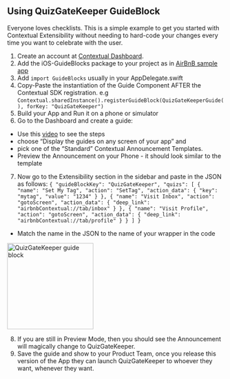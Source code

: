 
## Using QuizGateKeeper GuideBlock

Everyone loves checklists. This is a simple example to get you started with Contextual Extensibility without needing to hard-code your changes every time you want to celebrate with the user.

1. Create an account at [Contextual Dashboard](https://dashboard.contextu.al/ "Contextual Dashboard").
2. Add the iOS-GuideBlocks package to your project as in [AirBnB sample app](https://github.com/contextu-al/AirBnB-iOS) 
3. Add `import GuideBlocks` usually in your AppDelegate.swift
4. Copy-Paste the instantiation of the Guide Component AFTER the Contextual SDK registration. e.g `Contextual.sharedInstance().registerGuideBlock(QuizGateKeeperGuide(), forKey: "QuizGateKeeper")`
5. Build your App and Run it on a phone or simulator
6. Go to the Dashboard and create a guide:
 * Use this [video]( https://vimeo.com/863886653#t=0m58s "Another Guide Creation How-to") to see the steps
 * choose “Display the guides on any screen of your app” and 
 * pick one of the “Standard” Contextual Announcement Templates.
 * Preview the Announcement on your Phone - it should look similar to the template
7. Now go to the Extensibility section in the sidebar and paste in the JSON as follows:
`
{
    "guideBlockKey": "QuizGateKeeper",
    "quizs": [
        {
            "name": "Set My Tag",
            "action": "SetTag",
            "action_data": {
                "key": "mytag",
                "value": "1234"
            }
        },
        {
            "name": "Visit Inbox",
            "action": "gotoScreen",
            "action_data": {
                "deep_link": "airbnbContextual://tab/inbox"
            }
        },
        {
            "name": "Visit Profile",
            "action": "gotoScreen",
            "action_data": {
                "deep_link": "airbnbContextual://tab/profile"
            }
        }
    ]
}
`
 * Match the name in the JSON to the name of your wrapper in the code

 <img src="mychecklist-guideblock.png" alt="QuizGateKeeper guide block" width="200"/>

8. If you are still in Preview Mode, then you should see the Announcement will magically change to QuizGateKeeper.
9. Save the guide and show to your Product Team, once you release this version of the App they can launch QuizGateKeeper to whoever they want, whenever they want.

